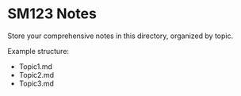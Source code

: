 # SM123 Notes

Store your comprehensive notes in this directory, organized by topic.

Example structure:
- Topic1.md
- Topic2.md
- Topic3.md